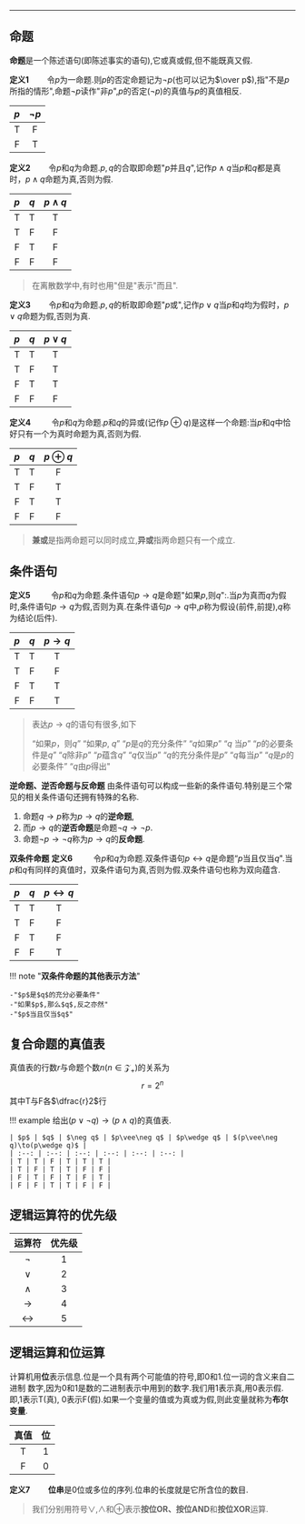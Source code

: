 ***
## 命题
**命题**是一个陈述语句(即陈述事实的语句),它或真或假,但不能既真又假.

**定义1**$\qquad$令$p$为一命题.则$p$的否定命题记为$\neg p$(也可以记为$\over p$),指"不是$p$所指的情形",命题$\neg p$读作"非$p$",$p$的否定($\neg p$)的真值与$p$的真值相反.

| $p$ | $\neg p$ |
| :--: | :--: |
| T | F |
| F | T |

**定义2**$\qquad$令$p$和$q$为命题.$p,q$的合取即命题"$p$并且$q$",记作$p\wedge q$当$p$和$q$都是真时，$p\wedge q$命题为真,否则为假.

| $p$ | $q$ | $p\wedge q$ |
| :--: | :--: | :--: |
| T | T | T |
| T | F | F |
| F | T | F |
| F | F | F |


>在离散数学中,有时也用"但是"表示"而且".

**定义3**$\qquad$令$p$和$q$为命题.$p,q$的析取即命题"$p$或",记作$p\vee q$当$p$和$q$均为假时，$p\vee q$命题为假,否则为真.

| $p$ | $q$ | $p\vee q$ |
| :--: | :--: | :--: |
| T | T | T |
| T | F | T |
| F | T | T |
| F | F | F |


**定义4$\qquad$** 令$p$和$q$为命题.$p$和$q$的异或(记作$p\oplus q$)是这样一个命题:当$p$和$q$中恰好只有一个为真时命题为真,否则为假.

| $p$ | $q$ | $p\oplus q$ |
| :--: | :--: | :--: |
| T | T | F |
| T | F | T |
| F | T | T |
| F | F | F |


>**兼或**是指两命题可以同时成立,**异或**指两命题只有一个成立.

## 条件语句
**定义5$\qquad$** 令$p$和$q$为命题.条件语句$p\to q$是命题"如果$p$,则$q$":.当$p$为真而$q$为假时,条件语句$p\to q$为假,否则为真.在条件语句$p\to q$中,$p$称为假设(前件,前提),$q$称为结论(后件).

| $p$ | $q$ | $p\to q$ |
| :--: | :--: | :--: |
| T | T | T |
| T | F | F |
| F | T | T |
| F | F | T |


> 表达$p\to q$的语句有很多,如下
> 
> “如果$p$，则$q$” 
> “如果$p$, $q$” 
> “$p$是$q$的充分条件” 
> “$q$如果$p$”
>  “$q$ 当$p$”
>  “$p$的必要条件是$q$” 
>  “$q$除非$p$”
>   “$p$蕴含$q$”
>   “$q$仅当$p$”
>    “$q$的充分条件是$p$” 
>    “$q$每当$p$”
> “$q$是$p$的必要条件”
>     “$q$由$p$得出" 

**逆命题、逆否命题与反命题** 由条件语句可以构成一些新的条件语句.特别是三个常见的相关条件语句还拥有特殊的名称.
1. 命题$q\to p$称为$p\to q$的**逆命题**,
2. 而$p\to q$的**逆否命题**是命题$\neg q\to\neg p$.
3. 命题$\neg p\to\neg q$称为$p\to q$的**反命题**.

**双条件命题**
**定义6$\qquad$** 令$p$和$q$为命题.双条件语句$p\leftrightarrow q$是命题“$p$当且仅当$q$".当$p$和$q$有同样的真值时，双条件语句为真,否则为假.双条件语句也称为双向蕴含.

| $p$ | $q$ | $p\leftrightarrow q$ |
| :--: | :--: | :--: |
| T | T | T |
| T | F | F |
| F | T | F |
| F | F | T |


!!! note "**双条件命题的其他表示方法**"
    
    -"$p$是$q$的充分必要条件"
    -"如果$p$,那么$q$,反之亦然"
    -"$p$当且仅当$q$"


## 复合命题的真值表

真值表的行数$r$与命题个数$n(n\in\mathcal{Z_+})$的关系为
$$
r=2^n
$$
其中T与F各$\dfrac{r}2$行

!!! example 
    给出$(p\vee\neg q)\to(p\wedge q)$的真值表.

    | $p$ | $q$ | $\neg q$ | $p\vee\neg q$ | $p\wedge q$ | $(p\vee\neg q)\to(p\wedge q)$ |
    | :--: | :--: | :--: | :--: | :--: | :--: |
    | T | T | F | T | T | T |
    | T | F | T | T | F | F |
    | F | T | F | T | F | T |
    | F | F | T | T | F | F |


## 逻辑运算符的优先级

|        运算符        | 优先级 |
| :---------------: | :-: |
|      $\neg$       |  1  |
|      $\vee$       |  2  |
|     $\wedge$      |  3  |
|       $\to$       |  4  |
| $\leftrightarrow$ |  5  |


## 逻辑运算和位运算

计算机用**位**表示信息.位是一个具有两个可能值的符号,即0和1.位一词的含义来自二进制
数字,因为0和1是数的二进制表示中用到的数字.我们用1表示真,用0表示假.即,1表示T(真),
0表示F(假).如果一个变量的值或为真或为假,则此变量就称为**布尔变量**.

| 真值 | 位 |
| :--: | :--: |
| T | $1$ |
| F | $0$ |

**定义7**$\qquad$**位串**是0位或多位的序列.位串的长度就是它所含位的数目.

>我们分别用符号$\vee$,$\wedge$和$\oplus$表示**按位OR、按位AND**和**按位XOR**运算.